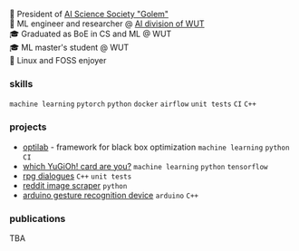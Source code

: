 🔬 President of [AI Science Society "Golem"](https://github.com/KNSI-Golem)  
💼 ML engineer and researcher @ [AI division of WUT](https://ai.ii.pw.edu.pl/en/about/)  
🎓 Graduated as BoE in CS and ML @ WUT  
🎓 ML master's student @ WUT  
🐧 Linux and FOSS enjoyer  

### skills
`machine learning` `pytorch` `python` `docker` `airflow` `unit tests` `CI` `C++`

### projects
- [optilab](https://github.com/mlojek/optilab) - framework for black box optimization `machine learning` `python` `CI`
- [which YuGiOh! card are you?](https://github.com/mlojek/which-yugioh-card-are-you) `machine learning` `python` `tensorflow`
- [rpg dialogues](https://github.com/mlojek/rpg-dialogues) `C++` `unit tests`
- [reddit image scraper](https://github.com/mlojek/reddit-image-scraper) `python`
- [arduino gesture recognition device](https://github.com/mlojek/atlas-one) `arduino` `C++`

### publications
TBA
